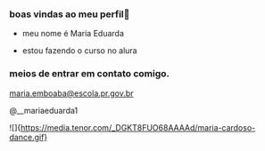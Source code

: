 ### boas vindas ao meu perfil👋

- meu nome é Maria Eduarda 

- estou fazendo o curso no alura

### meios de entrar em contato comigo.

maria.emboaba@escola.pr.gov.br

@__mariaeduarda1

![]{https://media.tenor.com/_DGKT8FUO68AAAAd/maria-cardoso-dance.gif}
